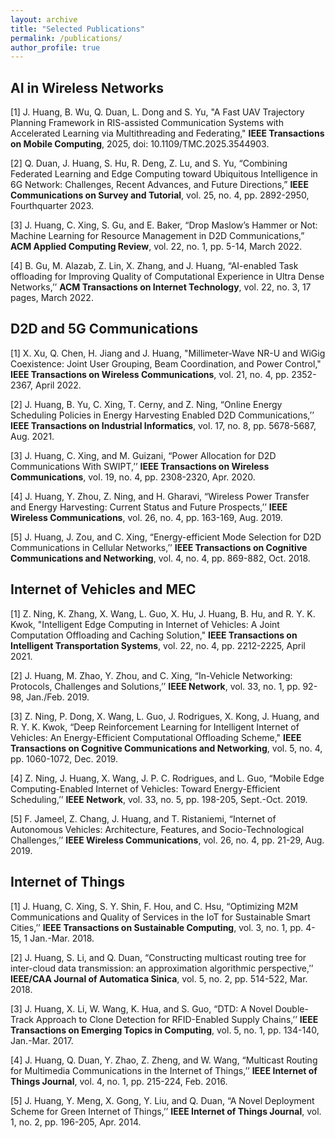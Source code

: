 ```yaml
---
layout: archive
title: "Selected Publications"
permalink: /publications/
author_profile: true
---
```


## AI in Wireless Networks ##

[1] J. Huang, B. Wu, Q. Duan, L. Dong and S. Yu, "A Fast UAV Trajectory Planning Framework in RIS-assisted Communication Systems with Accelerated Learning via Multithreading and Federating," **IEEE Transactions on Mobile Computing**, 2025, doi: 10.1109/TMC.2025.3544903.

[2] Q. Duan, J. Huang, S. Hu, R. Deng, Z. Lu, and S. Yu, “Combining Federated Learning and Edge Computing toward Ubiquitous Intelligence in 6G Network: Challenges, Recent Advances, and Future Directions,” **IEEE Communications on Survey and Tutorial**, vol. 25, no. 4, pp. 2892-2950, Fourthquarter 2023.

[3] J. Huang, C. Xing, S. Gu, and E. Baker, “Drop Maslow’s Hammer or Not: Machine Learning for Resource Management in D2D Communications,” **ACM Applied Computing Review**, vol. 22, no. 1, pp. 5-14, March 2022.

[4] B. Gu, M. Alazab, Z. Lin, X. Zhang, and J. Huang, “AI-enabled Task offloading for Improving Quality of Computational Experience in Ultra Dense Networks,’’ **ACM Transactions on Internet Technology**, vol. 22, no. 3, 17 pages, March 2022.


## D2D and 5G Communications ##

[1] X. Xu, Q. Chen, H. Jiang and J. Huang, "Millimeter-Wave NR-U and WiGig Coexistence: Joint User Grouping, Beam Coordination, and Power Control," **IEEE Transactions on Wireless Communications**, vol. 21, no. 4, pp. 2352-2367, April 2022.

[2] J. Huang, B. Yu, C. Xing, T. Cerny, and Z. Ning, “Online Energy Scheduling Policies in Energy Harvesting Enabled D2D Communications,’’ **IEEE Transactions on Industrial Informatics**, vol. 17, no. 8, pp. 5678-5687, Aug. 2021.

[3] J. Huang, C. Xing, and M. Guizani, “Power Allocation for D2D Communications With SWIPT,’’ **IEEE Transactions on Wireless Communications**, vol. 19, no. 4, pp. 2308-2320, Apr. 2020.

[4] J. Huang, Y. Zhou, Z. Ning, and H. Gharavi, “Wireless Power Transfer and Energy Harvesting: Current Status and Future Prospects,’’ **IEEE Wireless Communications**, vol. 26, no. 4, pp. 163-169, Aug. 2019.

[5] J. Huang, J. Zou, and C. Xing, “Energy-efficient Mode Selection for D2D Communications in Cellular Networks,’’ **IEEE Transactions on Cognitive Communications and Networking**, vol. 4, no. 4, pp. 869-882, Oct. 2018.


## Internet of Vehicles and MEC ##

[1] Z. Ning, K. Zhang, X. Wang, L. Guo, X. Hu, J. Huang, B. Hu, and R. Y. K. Kwok, "Intelligent Edge Computing in Internet of Vehicles: A Joint Computation Offloading and Caching Solution," **IEEE Transactions on Intelligent Transportation Systems**, vol. 22, no. 4, pp. 2212-2225, April 2021.

[2] J. Huang, M. Zhao, Y. Zhou, and C. Xing, “In-Vehicle Networking: Protocols, Challenges and Solutions,’’ **IEEE Network**, vol. 33, no. 1, pp. 92-98, Jan./Feb. 2019.

[3] Z. Ning, P. Dong, X. Wang, L. Guo, J. Rodrigues, X. Kong, J. Huang, and R. Y. K. Kwok, “Deep Reinforcement Learning for Intelligent Internet of Vehicles: An Energy-Efficient Computational Offloading Scheme," **IEEE Transactions on Cognitive Communications and Networking**, vol. 5, no. 4, pp. 1060-1072, Dec. 2019.

[4] Z. Ning, J. Huang, X. Wang, J. P. C. Rodrigues, and L. Guo, “Mobile Edge Computing-Enabled Internet of Vehicles: Toward Energy-Efficient Scheduling,’’ **IEEE Network**, vol. 33, no. 5, pp. 198-205, Sept.-Oct. 2019.

[5] F. Jameel, Z. Chang, J. Huang, and T. Ristaniemi, “Internet of Autonomous Vehicles: Architecture, Features, and Socio-Technological Challenges,’’ **IEEE Wireless Communications**, vol. 26, no. 4, pp. 21-29, Aug. 2019.


## Internet of Things ##

[1] J. Huang, C. Xing, S. Y. Shin, F. Hou, and C. Hsu, “Optimizing M2M Communications and Quality of Services in the IoT for Sustainable Smart Cities,’’ **IEEE Transactions on Sustainable Computing**, vol. 3, no. 1, pp. 4-15, 1 Jan.-Mar. 2018.

[2] J. Huang, S. Li, and Q. Duan, “Constructing multicast routing tree for inter-cloud data transmission: an approximation algorithmic perspective,’’ **IEEE/CAA Journal of Automatica Sinica**, vol. 5, no. 2, pp. 514-522, Mar. 2018.

[3] J. Huang, X. Li, W. Wang, K. Hua, and S. Guo, “DTD: A Novel Double-Track Approach to Clone Detection for RFID-Enabled Supply Chains,’’ **IEEE Transactions on Emerging Topics in Computing**, vol. 5, no. 1, pp. 134-140, Jan.-Mar. 2017.

[4] J. Huang, Q. Duan, Y. Zhao, Z. Zheng, and W. Wang, “Multicast Routing for Multimedia Communications in the Internet of Things,’’ **IEEE Internet of Things Journal**, vol. 4, no. 1, pp. 215-224, Feb. 2016.

[5] J. Huang, Y. Meng, X. Gong, Y. Liu, and Q. Duan, “A Novel Deployment Scheme for Green Internet of Things,’’ **IEEE Internet of Things Journal**, vol. 1, no. 2, pp. 196-205, Apr. 2014.



<!---
2023

[J85] J. Huang and C. Xing, “Energy-efficient Mode Selection for SWIPT-enabled D2D Communications with Imperfect CSI: Analysis and Mechanism Design,” IEEE Transactions on Wireless Communications, 2023, R2.

[J84] Q. Duan, J. Huang, S. Hu, R. Deng, Z. Lu, and S. Yu, “Combining Federated Learning and Edge Computing toward Ubiquitous Intelligence in 6G Network: Challenges, Recent Advances, and Future Directions,” IEEE Communications on Survey and Tutorial, 2023, in print.

[J83] S. Gu, C. Gao, J. Huang, and W. Wu, “Profit Maximization in Social Networks and Non-monotone DR-submodular Maximization,” Theoretical Computer Science, Vol. 957, 2023, 113847.

2022

[J82] J. Huang, Q. Duan, C. Xing, B. Gu, G. Wang, S. Zeadally, and E. Baker, “A Fine-Grained Video Traffic Control Mechanism in Software-Defined Networks,” IEEE Transactions on Network and Service Management, vol. 19, no. 3, pp. 3501-3515, Sept. 2022.

[J81] J. Huang, C. Xing, S. Gu, and E. Baker, “Drop Maslow’s Hammer or Not: Machine Learning for Resource Management in D2D Communications,” ACM Applied Computing Review, vol. 22, no. 1, pp. 5-14, March 2022.

[J80] Q. Wang, H. Jiang, Y. Jiang, S. Yi, L. Li, C. Xing, and J. Huang, “On Searching Multiple Disjoint Shortest Paths in Scale-Free Networks with Hyperbolic Geometry,” IEEE Transactions on Network Science and Engineering, 2022, in print.

2021

[J79] J. Huang, J. B. Othman, S. Wang, R. Y. K. Kwok, V. C. M. Leung, and W. Sun, “Guest Editorial: AI-Empowered Mobile Edge Computing in the Internet of Vehicles,’’ IEEE Network, vol. 35, no. 3, pp. 72-73, May/Jun. 2021.

[J78] B. Gu, M. Alazab, Z. Lin, X. Zhang, and J. Huang, “AI-enabled Task offloading for Improving Quality of Computational Experience in Ultra Dense Networks,’’ ACM Transactions on Internet Technology, 2021, in print.

[J77] X. Xu, Q. Chen, H. Jiang, and J. Huang, “Millimeter-Wave NR-U and WiGig Coexistence: Joint User Grouping, Beam Coordination and Power Control,’’ IEEE Transactions on Wireless Communications, 2021, in print.

2020

[J76] X. Su, L. Meng, and J. Huang, “Intelligent Maritime Networking With Edge Services and Computing Capability,’’ IEEE Transactionson Vehicular Technology, vol. 69, no. 11, pp. 13606-13620, Nov. 2020.

[J75] J. Huang, B. Yu, C. Xing, T. Cerny, and Z. Ning, “Online Energy Scheduling Policies in Energy Harvesting Enabled D2D Communications,’’ IEEE Transactions on Industrial Informatics, vol. 17, no. 8, pp. 5678-5687, Aug. 2021.

[J74] J. Huang, C. Xing, and M. Guizani, “Power Allocation for D2D Communications With SWIPT,’’ IEEE Transactions on Wireless Communications, vol. 19, no. 4, pp. 2308-2320, Apr. 2020.

[J73] J. Huang, J. Cui, C. Xing, and H. Gharavi, “Energy-Efficient SWIPT-Empowered D2D Mode Selection,’’ IEEE Transactions on Vehicular Technology, vol. 69, no. 4, pp. 3903-3915, Apr. 2020.

[J72] Z. Ning, K. Zhang, X. Wang, L. Guo, X. Hu, J. Huang, B. Hu, and R. Y. K. Kwok, “Intelligent Edge Computing in Internet of Vehicles: A Joint Computation Offloading and Caching Solution,’’ IEEE Transactions on Intelligent Transportation Systems, vol. 22, no. 4, pp. 2212-2225, Apr. 2021.

[J71] Z. Ning, P. Dong, X. Wang, M. S. Obaidat, X. Hu, L. Guo, Y. Guo, J. Huang, B. Hu, and Y. Li, “When Deep Reinforcement Learning Meets 5G-Enabled Vehicular Networks: A Distributed Offloading Framework for Traffic Big Data,’’ IEEE Transactions on Industrial Informatics, vol. 16, no. 2, pp. 1352-1361, Feb. 2020.

[C55] J. Huang, G. Wang, and C. Xing, “POET: An Energy-efficient Resource Management Mechanism for One-to-Many D2D Communications,’’ in Proc. WCNC 2020, Seoul, Korea, pp. 1-6, Apr. 2020.

2019

[J70] Z. Ning, P. Dong, X. Wang, L. Guo, J. Rodrigues, X. Kong, J. Huang, and R. Y. K. Kwok, “Deep Reinforcement Learning for Intelligent Internet of Vehicles: An Energy-Efficient Computational Offloading Scheme,’’ IEEE Transactions on Cognitive Communications and Networking, vol. 5, no. 4, pp. 1060-1072, Dec. 2019.

[J69] Z. Ning, J. Huang, X. Wang, J. J. P. C. Rodrigues, and L. Guo, “Mobile Edge Computing-Enabled Internet of Vehicles: Toward Energy-Efficient Scheduling,’’ IEEE Network, vol. 33, no. 5, pp. 198-205, Sept.-Oct. 2019.

[J68] F. Jameel, Z. Chang, J. Huang, and T. Ristaniemi, “Internet of Autonomous Vehicles: Architecture, Features, and Socio-Technological Challenges,’’ IEEE Wireless Communications, vol. 26, no. 4, pp. 21-29, Aug. 2019.

[J67] J. Huang, C. Huang, C. Xing, Z. Chang, Y. Zhao and Q. Zhao, “An Energy-Efficient Communication Scheme for Collaborative Mobile Clouds in Content Sharing: Design and Optimization,’’ IEEE Transactions on Industrial Informatics, vol. 15, no. 10, pp. 5700-5707, Oct. 2019.

[J66] J. Huang, Y. Zhou, Z. Ning, and H. Gharavi, “Wireless Power Transfer and Energy Harvesting: Current Status and Future Prospects,’’ IEEE Wireless Communications, vol. 26, no. 4, pp. 163-169, Aug. 2019.

[J65] J. Huang, Y. Liao, C. Xing, and Z. Chang, “Multi-Hop D2D Communications With Network Coding: From a Performance Perspective,’’ IEEE Transactions on Vehicular Technology, vol. 68, no. 3, pp. 2270-2282, Mar. 2019.

[J64] Z. Ning, J. Huang, and X. Wang, “Vehicular Fog Computing: Enabling Real-Time Traffic Management for Smart Cities,’’ IEEE Wireless Communications, vol. 26, no. 1, pp. 87-93, Feb. 2019.

[J63] J. Huang, M. Zhao, Y. Zhou, and C. Xing, “In-Vehicle Networking: Protocols, Challenges and Solutions,’’ IEEE Network , vol. 33, no. 1, pp. 92-98, Jan./Feb. 2019.

[J62] J. Lei, J. Tao, J. Huang, and Y. Xia, “A Differentiated Reservation MAC Protocol for Achieving Fairness and Efficiency in Multi-Rate IEEE 802.11 WLANs,’’ IEEE Access, vol. 7, pp. 12133-12145, 2019.

[J61] Z. Ning, X. Wang, and J. Huang, “Non-Orthogonal Multiple Access for Mobile Edge Computing Enabled Vehicular Networks,’’ IEEE Vehicular Technology Magazine, vol. 14, no. 1, pp. 54-61, Mar. 2019.

[C54] Y. Ding, J. Huang, and P. Zhou, “Performance Analysis for Multi-priority Data Flow Scheduling in SDN,’’ in Proc. ACM RACS 2019, Chongqing, China, pp. 206-211, Sept. 2019.

[C53] P. Wu, J. Huang, and L. Xu, “Energy-Efficient Power Allocation in Analogue Network Coding Based Multi-hop D2D Communication,’’ in Proc. ACM RACS 2019, Chongqing, China, pp. 200-205, Sept. 2019.

[C52] G. Yang, J. Huang, L. Xu, and Y. Zhai, “Energy Scheduling Mechanism for Intelligent Terminal with Simultaneous Wireless Information and Power Transfer,’’ in Proc. ACM RACS 2019, Chongqing, China, pp. 194-199, Sept. 2019.

[C51] J. Huang, C. Huang, and C. Xing, “Harnessing D2D Communications in Collaborative Mobile Clouds for Content Sharing: An Energy-Efficient Communication Scheme,’’ in Proc. Mobimedia 2019, Weihai, China, pp. 1-13, July 2019. (Best Paper Award)

2018

[J60] J. Huang, Z. Chang, M. Atiquzzaman, Z. Han, and W. Saad, “Wireless Energy Harvesting for Internet of Things,’’ IEEE Internet of Thing Journal, vol. 5, no. 4, pp. 2580-2584, Aug. 2018.

[J59] J. Huang, Z. Chang, C. Wang, Y. Qian, H. Gharavi, and Z. Li, “Enabling Technologies for Smart Internet of Things,’’ IEEE Communications Magazine, vol. 56, no. 9, pp. 12-13, Sept. 2018.

[J58] J. Huang, J. Zou, and C. Xing, “Energy-efficient Mode Selection for D2D Communications in Cellular Networks,’’ IEEE Transactions on Cognitive Communications and Networking, vol. 4, no. 4, pp. 869-882, Oct. 2018.

[J57] J. Huang, J. Zou, and C. Xing, “Competitions Among Service Providers in Cloud Computing: A New Economic Model,’’ IEEE Transactions on Network and Service Management, vol. 15, no. 2, pp. 866-877, June 2018.

[J56] J. Huang and H. Gharavi, “Performance Analysis of Relay-Based Two-Way D2D Communications With Network Coding,’’ IEEE Transactions on Vehicular Technology, vol. 67, no. 7, pp. 6642-6646, July 2018.

[J55] J. Huang, S. Huang, C. Xing, and Y. Qian, “Game-Theoretic Power Control Mechanisms for Device-to-Device Communications Underlaying Cellular System,’’ IEEE Transactions on Vehicular Technology, vol. 67, no. 6, pp. 4890-4900, June 2018.

[J54] J. Huang, C. Xing, Y. Qian, and Z. J. Haas, “Resource Allocation for Multicell Device-to-Device Communications Underlaying 5G Networks: A Game-Theoretic Mechanism With Incomplete Information,’’ IEEE Transactions on Vehicular Technology, vol. 67, no. 3, pp. 2557-2570, Mar. 2018.

[J53] J. Huang, C. Xing, S. Y. Shin, F. Hou, and C. Hsu, “Optimizing M2M Communications and Quality of Services in the IoT for Sustainable Smart Cities,’’ IEEE Transactions on Sustainable Computing, vol. 3, no. 1, pp. 4-15, 1 Jan.-Mar. 2018.

[J52] G. Wang, Y. Zhao, J. Huang, and Y. Wu, “An Effective Approach to Controller Placement in Software Defined Wide Area Networks,’’ IEEE Transactions on Network and Service Management, vol. 15, no. 1, pp. 344-355, Mar. 2018.

[J51] G. Wang, Y. Zhao, Y. Ying, J. Huang, and R. M. Winter, “Data Aggregation Point Placement in Neighborhood Area Networks of Smart Grid,’’ ACM/Springer Mobile Networks and Applications, vol. 23, no. 4, pp. 696-708, Aug. 2018.

[J50] J. Huang, Q. Duan, S. Guo, Y. Yan, and S. Yu, “Converged Network-Cloud Service Composition with End-to-End Performance Guarantee,’’
IEEE Transactions on Cloud Computing, vol. 6, no. 2, pp. 545-557, Apr.-June 2018.

[J49] J. Huang, S. Li, and Q. Duan, “Constructing multicast routing tree for inter-cloud data transmission: an approximation algorithmic perspective,’’ IEEE/CAA Journal of Automatica Sinica, vol. 5, no. 2, pp. 514-522, Mar. 2018.

[J48] J. Huang, H. Xiang, C. Xing, and Q. Duan, “Multi-priority fork-join scheduling in SDN for high-performance data transmissions in mobile crowdsourcing,’’ Pervasive and Mobile Computing, vol. 49, pp. 153-167, Sept. 2018.

[J47] Z. Lin, F. Xiao, Y. Sun, Y. Ma, C. Xing, and J. Huang, “A Secure Encryption-Based Malware Detection System,’’ KSII Transactions on Internet and Information Systems, vol. 12, no. 4, pp. 1799-1818, Apr. 2018.

[C50] J. Huang, Y. Liao, and Y. Zhou, “Performance Analysis of Relay-Aided D2D Communications with Traffic Model,’’ in Proc. Chiacom 2018, Chengdu, China, pp. 541-550, Oct. 2018.

[C49] J. Huang, Y. Liao, and C. Xing, “Efficient power control for D2D with SWIPT,’’ in Proc. ACM RACS 2018, Honolulu, Hawaii, pp. 106-111, Oct. 2018.

2017

[J46] J. Huang, H. Gharavi, H. Yan, and C. Xing, “Network Coding in Relay-based Device-to-Device Communications,’’ IEEE Network, vol. 31, no. 4, pp. 102-107, July 2017.

[J45] J. Huang, C. Xing, and C. Wang, “Simultaneous Wireless Information and Power Transfer: Technologies, Applications, and Research Challenges,’’ IEEE Communications Magazine, vol. 55, no. 11, pp.26-32, Nov. 2017.

[J44] J. Huang, F. Fang, C. Xing, and Y. Qian, “IP Flow Mobility in the Industry: From an Economic Perspective,’’ IEEE Access, pp. 3055-3068, Feb. 2017.

[J43] J. Huang, Q. Duan, C. Xing, and H. Wang, “Topology Control for Building Large-scale and Energy-Efficient Internet of Things,’’ IEEE Wireless Communications, vol. 24, no. 1, pp. 67-73, Feb. 2017.

[J42] G. Wang, Y. Zhao, J. Huang, and W. Wang, “The Controller Placement Problem in Software Deﬁned Networking: A Survey,’’ IEEE Network, vol. 31, no. 5, pp. 21-27, 2017.

[J41] Z. Wang, S. Rose, and J. Huang, “Securing DNS-Based CDN Request Routing,’’ IEEE MMTC Communications - Frontiers, vol. 12, no. 2, pp. 45-49, Mar. 2017. (Invited Paper)

[J40] J. Huang, X. Li, W. Wang, K. Hua, and S. Guo, “DTD: A Novel Double-Track Approach to Clone Detection for RFID-Enabled Supply Chains,’’ IEEE Transactions on Emerging Topics in Computing, vol. 5, no. 1, pp. 134-140, Jan.-Mar. 2017.

[J39] J. Huang, L. Xu, Q. Duan, C. Xing, J. Luo, and S. Yu, “Modeling and Performance Analysis for Multimedia Data Flows Scheduling in Software Defined Networks,’’ Journal of Network and Computer Applications, vol. 83, pp. 89-100, Apr. 2017.

[J38] C. Xing and J. Huang, “Programming the Prisoners’ Dilemma Problem,’’ Journal of Computing Science in Colleges, vol. 32, no. 5, pp. 49-56, May 2017.

[C48] G. Wang, Y. Zhao, J. Huang, and R. M. Winter, “On the Data Aggregation Point Placement in Smart Meter Networks,’’ in Proc. IEEE ICCCN 2017 WMAN workshop, 2017.

[C47] J. Huang, Y. Zhou, Q. Duan, and C. Xing, “Semantic Web Service Composition in Big Data Environment,’’ in Proc. IEEE GLOBECOM 2017, Singapore, pp. 1-7, Dec 2017.

[C46] Y. Zhang, F. Hou, Lin X. Cai, and J. Huang, “QoS-based Incentive Mechanism for Mobile Data Offloading,’’ in Proc. IEEE GLOBECOM 2017, Singapore, pp. 1-6, Dec 2017.

[C45] J. Huang, M. Zeng, C. Xing, J. Luo, and F. Hou, “Modeling and Analysis for Admission Control of M2M Communications Using Network Calculus,’’ in Proc. IEEE ICC 2017, Paris, France, pp. 1-6, May 2017.

[C44] G. Wang, Y. Zhao, Y. Ying, J. Huang, and R. M. Winter, “A Clustering Algorithm for the DAP Placement Problem in Smart Grid,’’ in Proc. AHIP 2017, Harbin, China, pp. 349-359, 2017.

[C43] J. Huang, S. Huang, and C. Xing, “When D2D meets Network Coding: A Tutorial Case Study,’’ in Proc. ACM RACS, Krakow, Poland, pp. 146-151, Oct. 2017.

2016

[J37] J. Huang, H. Yan, and Q. Duan, “Enhancing Capacity for Multimedia Communications in Internet of Things,’’ IEEE MMTC Communications - Frontiers, vol. 11, no. 4, pp. 15-18, Nov. 2016.

[J36] J. Huang, Q. Duan, Y. Zhao, Z. Zheng, and W. Wang, “Multicast Routing for Multimedia Communications in the Internet of Things,’’ IEEE Internet of Things Journal, vol. 4, no. 1, pp. 215-224, Feb. 2016.

[J35] J. Huang, Y. Sun, Z. Xiong, Q. Duan, Y. Zhao, X. Cao, and W. Wei, “Modeling and Analysis on Access Control for Device-to-Device Communications in Cellular Network: A Network Calculus Based Approach,’’ IEEE Transactions on Vehicular Technology, vol. 65, no. 3, pp. 1615-1626, Mar. 2016.

[J34] J. Huang, Y. Yin, Y. Zhao, Q. Duan, W. Wang, and S. Yu, “A Game-Theoretic Resource Allocation Approach for Intercell Device-to-Device Communications in Cellular Networks,’’ IEEE Transactions on Emerging Topics in Computing, vol. 4, no. 4, pp.475-486, Oct.-Dec., 2016.

[J33] Z. Ma, Q. Zhao, and J. Huang, “Optimizing Bandwidth Allocation for Heterogeneous Traffic,’’ Peer-to-Peer Networking and Applications, pp. 1-12, Dec. 2016.

[J32] J. Lei, H. Bi, Y. Xia, J. Huang, and H. Bae, “An In-network Data Cleaning Approach for Wireless Sensor Networks,’’ Journal of Intelligent Automation and Soft Computing, pp. 1-6, Mar. 2016.

[C42] J. Huang, S. Li, Q. Duan, R. Yu, and S. Yu, “QoS Correlation-Aware Service Composition for Unified Network-Cloud Service Provisioning,’’ in Proc. IEEE GLOBECOM 2016, Washington DC, pp. 1-6, Dec. 2016.

[C41] Y. Zhao, Z. Hong, G. Wang, and J. Huang, “High-Order Hidden Bivariate Markov Model: Novel Approach on Spectrum Prediction in Cognitive Radio Network,’’ in Proc. IEEE ICCCN 2016, Waikoloa, Hawaii, pp. 1-8, Aug 2016.

[C40] G. Wang, Y. Zhao, J. Huang, Q. Duan, and J. Li, “A K-means-based Network Partition Algorithm for Controller Placement in Software-Defined Network,’’ in Proc. IEEE ICC 2016, Kuala Lumpur, Malaysia, pp.1-6, June 2016.

2015

[J31] J. Huang, Y. Sun, and Q. Chen, “GALLERY: A Game-Theoretic Resource Allocation Scheme for Multi-cell Device-to-Device Communications Underlaying Cellular Networks,’’ IEEE Internet of Things Journal, vol. 2, no. 6, pp. 504-514, Dec. 2015.

[J30] J. Huang, L. Xu, M. Zeng, Y. Liu, Q. Duan, and C. Xing, “Hybrid Scheduling for Quality of Service Guarantee of Multimedia Data Flows in Software Defined Networks,’’ EAI Endorsed Transactions on Cloud Computing, vol. 15, no. 3, pp. e1, Nov. 2015.

[J29] J. Huang, Y. Sun, J. Li, and Y. Zhao, “Resource Allocation for Multicell Device-to-Device Communications in Cellular Network: A Game- Theoretic Approach,’’ EAI Endorsed Transactions on Serious Games, vol. 15, no. 2, pp. e1, Aug. 2015.

[J28] J. Huang, Y. Yin, H. Yan, and M. Zhao, “Context-aware Resource Allocation for Device-to-Device Communications in Cloud-centric Internet of Things,’’ Journal of Chongqing University of Posts and Telecommunications, vol. 27, no. 4, pp. 484-492, Aug. 2015.

[J27] J. Huang, L. Xu, C. Xing, and Q. Duan, “A Novel Bio-inspired Multi-objective Optimization Algorithm for Designing Wireless Sensor Networks in the Internet of Things,’’ Journal of Sensors, Volume 2015(2015) Article ID 192194, 16pages.

[C39] J. Huang, F. Fang, Y. Sun, H. Yan, C. Xing, Q. Duan, and W. Wang, “A New Economic Model in Cloud Computing: Cloud Service Provider vs. Network Service Provider,’’ in Proc. IEEE GLOBECOM 2015, San Diego, CA, pp. 1-6, Dec. 2015.

[C38] J. Huang, L. Xu, M. Zeng, C. Xing, Q. Duan, Y. Yan, and Q. Chen, “Hybrid Scheduling for Quality of Service Guarantee in Software Defined Networks to Support Multimedia Cloud Services,’’ in Proc. IEEE SCC 2015, New York, USA, pp. 788-792, July 2015.

[C37] H. Xu, K. Hua, G. Zhu, and J. Huang, “Adaptive Forward Error Correction for ECG Signal Transmission for Emotional Stress Assessment,’’ in Proc. IEEE ICCCN 2015, Las Vegas, USA, pp. 1-7, Aug. 2015.

[C36] J. Huang, Y. Sun, F. Fang, C. Xing, Y. Zhao, and K. Hua, “Multiple Service Providers with IP Flow Mobility: From An Economic Perspective,’’ in Proc. IEEE ICCCN 2015, Las Vegas, USA, pp. 1-8, Aug. 2015.

[C35] J. Huang, Y. Yin, Y. Sun, Y. Zhao, C. Xing, and Q. Duan, “Game-Theoretic Resource Allocation for Multicell D2D Communications with Incomplete Information,’’ in Proc. IEEE ICC 2015, London, UK, pp. 3039-3044, June 2015.

[C34] M. M. Jalloh, S. Zhu, F. Fang, and J. Huang, “On Selecting Composite Network-Cloud Services: A Quality-of-Service Based Approach,’’ in Proc. ACM RACS 2015, Prague, Czech Republic, pp. 242-246, Oct. 2015.

[C33] J. Huang, Y. Sun, J. Li, and Y. Zhao, “Resource Allocation for Multicell Device-to-Device Communications in Cellular Network: A Game Theoretic Approach,’’ in Proc. EAI MobiMedia 2015, Chengdu, China, pp. 6-12, May 2015.

[C32] J. Huang, L. Xu, M. Zeng, Y. Liu, Q. Duan, and C. Xing, “Hybrid Scheduling for Quality of Service Guarantee of Multimedia Data Flows in Software Defined Networks,’’ in Proc. EAI MobiMedia 2015, Chengdu, China, pp. 110-116, May 2015.

[C31] J. Huang, Y. Yin, and Q. Duan, “Context-aware resource allocation for device-to-device communications in cloud-centric Internet of Things,’’ in Proc. FiCloud 2015, Rome, Italy, pp. 80-86, Aug. 2015.

[C30] J. Huang, Y. Sun, C. Xing, Y. Zhao, and Q. Chen, “A Distributed Game-Theoretic Power Control Mechanism for Device-to-Device Communications Underlaying Cellular Network,’’ in Proc. WASA 2015, Qufu, China, pp. 222-231, Aug. 2015.

[C29] J. Huang, M. Sun, S. Zhu, Y. Sun, C. Xing, and Q. Duan, “A Source-location Privacy Protection Strategy via Pseudo Normal Distribution-based Phantom Routing in WSNs,’’ in Proc. ACM SAC 2015, Salamanca, Spain, pp. 688-694, June 2015.

[C28] Q. Duan, M. Zeng, J. Huang, and C. Xing, “Performance Analysis for A Service Delivery Platform in Software Defined Network,’’ in Proc. ACM SAC 2015, Salamanca, Spain, pp. 2257-2262, June 2015.

2014

[J26] Y. Zhao, J. Pradham, J. Huang, Y. Luo, and L. Pu, “Joint Energy-and-Bandwidth Spectrum Sensing with GNU Radio and USRP,’’ ACM SIGAPP Applied Computing Review, vol. 14, no. 4, pp. 40-49, Dec. 2014.

[J25] J. Huang, Q. Duan, Q. Chen, Y. Sun, Y. Tanaka, and W. Wang, “Guaranteeing End-to-End Quality-of-Service with A Generic Routing Approach,’’ ACM SIGAPP Applied Computing Review, vol. 14, no. 2, pp. 8-22, June 2014.

[J24] J. Huang, Y. Meng, X. Gong, Y. Liu, and Q. Duan, “A Novel Deployment Scheme for Green Internet of Things,’’ IEEE Internet of Things Journal, vol. 1, no. 2, pp. 196-205, Apr. 2014.

[J23] H. Tang, J. Huang, and W. Wang, “A Game-Based Passive Worm Defense Model for P2P Networks,’’ ACM SIGAPP Applied Computing Review, vol. 14, no. 1, pp. 20-29, Mar. 2014.

[J22] J. Huang, G. Liu, and Q. Duan, “On Modeling and Optimization for Composite Network-Cloud Service Provisioning,’’ Journal of Network and Computer Applications, vol. 45, pp. 35-43, Oct. 2014.

[J21] J. Wu, B. Cheng, Y. Shang, J. Huang, and J. Chen, “A Novel Scheduling Approach to Concurrent Multipath Transmission of High Definition Video in Overlay Networks,’’ Journal of Network and Computer Applications, vol. 44, pp. 17-29, Sept. 2014.

[J20] J. Huang, D. Du, Q. Duan, Y. Zhang, Y. Zhao, H. Luo, Z. Mai, and Q. Liu, “Modeling and Analysis on Congestion Control for Data Transmission in Sensor Clouds,’’ International Journal of Distributed Sensor Networks, vol. 2014, Article ID 453983, 9 pages, 2014.

[J19] Y. Liu, J. Lv, J. Huang, and Z. Xiong, “Modeling and Analysis for Network Parameters in Cloud Service Provisioning,’’ Mathematics in Practice and Theory, vol. 44, no. 4, pp. 135-142, Feb. 2014.

[C27] J. Huang, X. Li, Y. Yin, Y. Sun, Q. Duan, and C. Xing, “FAMOUS: A Novel Fast Multi-Constrained Multicast Routing Algorithm,’’ in Proc. ACM RACS 2014, Baltimore, Maryland, pp. 149-154, Oct. 2014.

[C26] Y. Zhao, J. Pradhan, J. Huang, and H. Sun, “Experimental Approach: Energy-and-Bandwidth Spectrum Sensing Using GNU Radio and USRP,’’ 
in Proc. ACM RACS 2014, Baltimore, Maryland, pp. 174-179, Oct. 2014.

[C25] M. N. Anjum, Y. Zhao, J. Huang, and W. Wang, “Fairness-oriented Spectrum Sharing for ODFC-based WRAN,’’ in Proc. ACM RACS 2014, Balti- more, Maryland, pp. 192-197, Oct. 2014.

[C24] Y. Zhao, J. Huang, W. Wang, and R. Zaman, “Detection of primary user’s signal in cognitive radio networks: Angle of Arrival based approach,’’ in Proc. IEEE GLOBECOM 2014, Austin, Texas, pp. 3139-3144, Dec. 2014.

[C23] J. Huang, Y. He, Q. Duan, Q. Yang, and W. Wang, “Admission control with flow aggregation for QoS provisioning in software-defined network,’’ in Proc. IEEE GLOBECOM 2014, Austin, Texas, pp. 1187-1191, Dec. 2014.

[C22] J. Huang, Y. Zhao, and K. Sohraby, “Resource allocation for intercell device-to-device communication underlaying cellular network: A game- theoretic approach,’’ in Proc. IEEE ICCCN 2014, Shanghai, China, pp. 124-131, Aug. 2014.

[C21] J. Huang, Z. Xiong, J. Li, Q. Chen, Q. Duan, and Y. Zhao, “A Priority-based Access Control Model for Device-to-Device Communications Underlaying Cellular Network Using Network Calculus,’’ in Proc. WASA 2014, Harbin, China, pp. 613-623, June 2014.

[C20] Y. Zhao, D. E. Anagnostou, J. Huang, and K. Sohraby, “AoA Based Sensing and Performance Analysis in Cognitive Radio Networks,’’ in Proc. NWRCS 2014, Idaho Falls, Idaho, pp. 144-148, May 2014.

[C19] J. Huang, Y. Zhao, and K. Sohraby, “Game-Theoretic Resource Allocation for Intercell Device-to-Device Communication Underlying Cellular Network,’’ in Proc. NWRCS 2014, Idaho Falls, Idaho, pp. 79-83, May 2014.

[C18] J. Huang, D. Du, Q. Duan, Y. Sun, Y. Yin, T. Zhou, and Y. Zhang, “Modeling and analysis on congestion control in the Internet of Things,’’ in Proc. IEEE ICC 2014, Sydney, Australia, pp. 434-439, Jun. 2014.

[C17] J. Huang, G. Liu, Q. Duan, and Y. Yan, “QoS-Aware Service Composition for Converged Network-Cloud Service Provisioning,’’ in Proc. IEEE SCC 2014, Anchorage, Alaska, pp. 67-74, Jun. 2014.

[C16] J. Huang, J. Lv, and Q. Duan, “Modeling and Analysis on Network Performance for Cloud Service Delivery with Multiple Paths,’’ in Proc. ACM SAC 2014, Gyeongju, Korea, pp. 667-673, Mar. 2014.

2013

[J18] J. Wu, Y. Shang, J. Huang, C. Xue, B. Cheng, and J. Chen, “Joint Source-Channel Coding and Optimization for Mobile Video Streaming in Heterogeneous Wireless Networks,’’ EURASIP Journal on Wireless Communications and Networking, vol. 2013, no 1. pp. 1-16, Dec.2013.

[J17] J. Huang, Y. Liu, R. Yu, Q. Duan, and Y. Tanaka, “Modeling and Algorithms for QoS-aware Service Composition in Virtualization-based Cloud Computing,’’ IEICE Transactions on Communications, vol. E96-B, no. 1, pp.10-19, Jan. 2013.

[J16] Y. Liu, T. Wu, J. Huang, and S. Jia, “A Stackelberg-Game-Based Power Control Algorithm for Wireless Mesh Networks,’’ Abstract and Applied Analysis, vol. 2013, Article ID 832309, 10 pages, 2013.

[J15] H. Tang, Y. Liu, and J. Huang, “Analyze active worm attacks in a dynamic environment,’’ Application Research of Computers, vol. 30, no. 6, pp. 1831—1834, Jun. 2013.

[J14] H. Tang, Y. Liu, J. Huang, and H. Zhang, “Structured P2P Worm-anti-worm Model Based on Formalized Logic Matrix,’’ Journal of Computer Science, vol. 40, no. 5, pp. 141-146, May 2013. (in Chinese)

[C15] J. Huang, Z. Xiong, Y. Liu, Q. Duan, Y. He, J. Lv, and J. Wang, “Multi-priority Scheduling Using Network Calculus: Model and Analysis,’’ in Proc. IEEE GLOBECOM 2013, Atlanta, Georgia, pp. 1486-1491, Dec. 2013.

[C14] Y. Liu, G. Liu, J. Huang, and Q. Liu, “QoS-aware Networking and Cloud Service Composition,’’ in Proc. CSAE 2013, Guangzhou, China, pp. 1613-1617, Nov. 2013.

[C13] Y. Liu, D. Du, Z. Xiong, and J. Huang, “Modeling and Performance Analysis Based on Distributed Control for IoT Service,’’ in Proc. CSAE 2013, Guangzhou, China, pp. 1906-1910, Nov. 2013.

[C12] H. Tang, J. Huang, and W. Wang, “A Novel Passive Worm Defense Model for Multimedia Sharing,’’ in Proc. ACM RACS 2013, Montreal, Canada, pp. 293-299, Oct. 2013.

[C11] Y. Liu, Y. Meng, and J. Huang, “Gemini: A Green Deployment for Internet of Things,’’ in Proc. IEEE WOCC 2013, Chongqing, China, pp. 338-343, May, 2013.

[P1] Y. Liu, Y. He, and J. Huang, “Cloud service-oriented Admission Control for Aggregated Flows,’’ No. 201310489359.5 (in Chinese)

[P2] Y. Liu, Y. Meng, and J. Huang, “An Energy-efficient Network Deployment Model for Internet of Things,’’ No. 201310071332.4 (in Chinese)

2012

[J13] J. Huang, C. Xu, Q. Duan, Y. Ma, and G.-M. Muntean, “Novel End-to-End Quality of Service Provisioning Algorithms for Multimedia Services in Virtualization-based Future Internet,’’ IEEE Transactions on Broadcasting, vol. 58, no. 4, pp. 569-579, Dec. 2012.

[J12] J. Huang, Y. Tanaka, and Y. Ma, “On Approximating a Multicast Tree with Multiple Quality-of-Service Constraints,’’ IEICE Transactions on Communications, vol. E95-B, no. 6, pp. 2005-2012, June 2012.

[J11] J. Huang, X. Huang, and Y. Ma, “Routing with Multiple Quality-of-Services Constraints: An Approximation Perspective,’’ Journal of Network and Computer Application, vol. 35, no. 1, pp. 469-479, Jan. 2012.

[J10] H. Tang, Y. Liu, J. Huang, and Y. Xiao, “Worm Detection System based on P2P Networks,” Journal of Hua Zhong University of Science and Technology, vol. 40, no. 1, pp. 230-235, Dec. 2012. (in Chinese)

[C10] J. Huang, Y. Liu, and Q. Duan, “Service Provisioning in Virtualization-based Cloud Computing: Modeling and Optimization,’’ in Proc. IEEE GLOBECOM 2012, Anaheim, California, pp. 1710-1715, Dec. 2012.

[C9] R. Yu, X. Yang, J. Huang, and Q. Duan, “QoS-aware Service Selection in Virtualization-based Cloud Computing,” in Proc. APNOMS 2012, Seoul, Korea, pp. 1-8, Sept. 2012.

[C8] H. Tang, Y Liu, and J. Huang, “A Worm Counter-measurement Strategy in P2P Networks: Modeling and Analysis, ” in Proc. CCIS 2012, Hangzhou, China, pp.706-710, Oct. 2012.

2011

[J9] J. Huang, X. Huang, Y. Ma, and Y. Liu, “On a high-dimensional objective genetic algorithm and its nonlinear dynamic properties,’’ Communications in Nonlinear Science and Numerical Simulation, vol. 16, no. 9, pp. 3825-3834, Sept. 2011.

[J8] J. Huang, X. Huang, Y. Ma, and Y. Liu, “High-dimensional objective optimizer: An evolutionary algorithm and its nonlinear analysis,’’ Expert Systems with Applications, vol. 38, no. 7, pp. 8921-8928, July 2011.

[C7] J. Huang, X. Huang, and Y. Ma, “Routing with Quality-of-Service guarantees: Algorithms and Analysis,” in Proc. AsiaFI 2011, Daejeon, Korea, pp. 1-8, Aug. 2011.

[C6] J. Huang and Y. Tanaka, “QoS Routing Algorithms Using Fully Polynomial Time Approximation Scheme,’’ in Proc. ACM/IEEE IWQoS 2011, San Jose, California, pp. 1-3, Jun. 2011.

[C5] J. Huang and Y. Tanaka, “End-to-End Quality-of-Service Routing: An Exact Algorithm,’’ in Proc. IEICE Soc. Conf. 2011, Sapporo, Hokkaido, No. BS-6-11, pp. S-50-S-51, Sept. 2011.

[C4] J. Huang and Y. Tanaka, “A Deployable E2E Quality-of-Service Routing Algorithm,’’ in Proc. IEICE Gen. Conf. 2011, Tokyo, Japan, No.BS-4-8, pp.S-23-S-24, Mar. 2011.

2010

[J7] J. Huang and Y. Liu, “MOEAQ: A QoS-Aware Multicast Routing Algorithm for MANET,’’ Expert Systems with Applications, vol. 37, no. 2, pp. 1391-1399, Mar. 2010.

[J6] C. Xu, J. Wang, and J. Huang, “Petersen-Twisted-Torus Networks for Multiprocessor Systems,’’ Journal of Convergence Information Technology, vol. 5, no. 9, pp. 200-205, Nov. 2010.

[J5] R. Han and J. Huang, “QoS Routing in General Petersen-Torus Networks: A Case Study,’’ Journal of Convergence Information Technology, vol. 5, no. 7, pp. 129-132, Sept. 2010.

[C3] J. Huang, X. Huang, and Y. Ma, “An Effective Approximation Scheme for Multi-constrained Quality-of-Service Routing,’’ in Proc. IEEE GLOBE- COM 2010, Miami, Florida, pp. 1-6, Dec. 2010.

2009

[J4] Y. Liu and J. Huang, “A Novel Fast Multi-objective Evolutionary Algorithm for QoS Multicast Routing in MANET,’’ International Journal of Computational Intelligence Systems, vol. 2, no. 3, pp. 288-297, Apr. 2009.

[J3] Y. Liu, J. Huang, and Z. Liu, “Utilization-based Modeling and Optimization for Cognitive Radio Networks,’’ IEICE Transactions on Communications, Vol. E92-B, No. 9, pp. 2976-2979, Sept. 2009.

[J2] Y. Liu and J. Huang, “A Novel Access Control Algorithm in IEEE 802.11e WLAN,” Chinese Journal of Electronics, vol. 18, no. 2, pp. 385-388, Apr. 2009.

2008

[J1] J. Huang and Y. Liu, “A Novel Multi-objective Evolution Algorithm for QoS routing,” Journal of Chongqing University of Posts and Telecommunications, vol. 20, no. 4, pp. 431-435, Apr. 2008. (in Chinese)

[C2] Y. Liu and J. Huang, “A Novel Genetic Algorithm and its Application in TSP,” in Proc. NPC 2008, Shanghai, China, pp. 263-266, Oct. 2008.

2007

[C1] Y. Liu and J. Huang, “An Effective Parallel Hybrid GA for TSP,” in Proc. ICICA 2007, Chengdu, China, pp. 695-698, Dec. 2007.

{% if author.googlescholar %}
  You can also find my articles on <u><a href="{{author.googlescholar}}">my Google Scholar profile</a>.</u>
{% endif %}

{% include base_path %}

{% for post in site.publications reversed %}
  {% include archive-single.html %}
{% endfor %}

-->